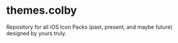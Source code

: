 # themes.colby
 Repository for all iOS Icon Packs (past, present, and maybe future) designed by yours truly.
